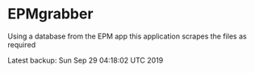 # EPMgrabber
Using a database from the EPM app this application scrapes the files as required


Latest backup: Sun Sep 29 04:18:02 UTC 2019
